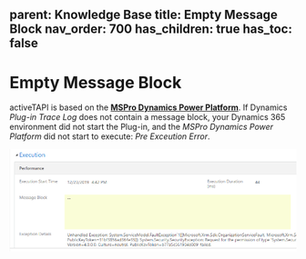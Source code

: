 parent: Knowledge Base
title: Empty Message Block
nav_order: 700
has_children: true
has_toc: false
---

# Empty Message Block

activeTAPI is based on the **[MSPro Dynamics Power Platform](..\servicePlatform\index.md)**. If Dynamics *Plug-in Trace Log* does not contain a message block, your Dynamics 365 environment did not start the Plug-in, and the *MSPro Dynamics Power Platform* did not start to execute: *Pre Exceution Error*.

![image-20191223173329415](emptyMessageBlock.assets/image-20191223173329415.png)